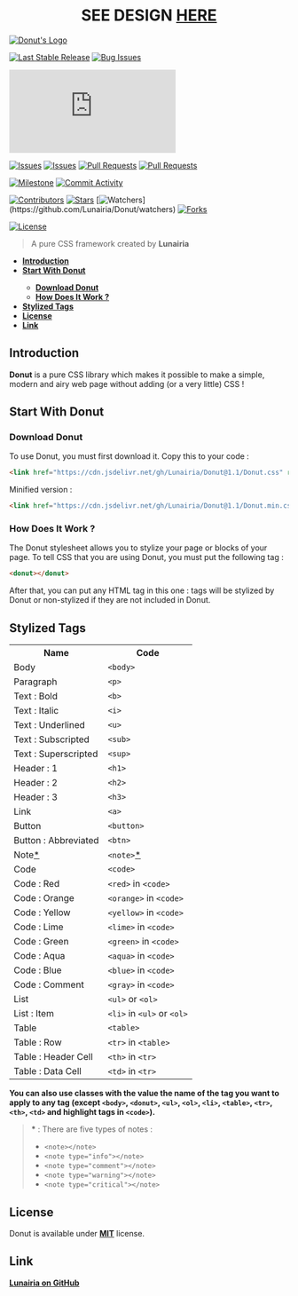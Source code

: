 <center text-align="center"><h1>SEE DESIGN <a href="https://lunairia.github.io/Donut/Test.html">HERE</a></center>

[![Donut's Logo](https://raw.githubusercontent.com/Lunairia/Lunar/Default/Donut's%20Logo.jpg)](https://github.com/Lunairia/Donut/)

[![Last Stable Release](https://img.shields.io/github/v/release/Lunairia/Donut?color=brightgreen&label=Last%20Stable%20Release&logo=Last%20Stable%20Release&logoColor=brightgreen&style=flat-square)](https://github.com/Lunairia/Donut/releases/latest)
[![Bug Issues](https://img.shields.io/github/issues/Lunairia/Donut/Bug?label=Bug%20Issues&logo=Bug%20Issues&style=flat-square)](https://github.com/Lunairia/Donut/issues?q=is%3Aopen+is%3Aissue+label%3ABug)

[![Size of Minified Version](https://img.shields.io/github/size/Lunairia/Donut/Donut.min.css?label=Size%20of%20Minified%20Version&logo=Size%20of%20Minified%20Version&style=flat-square)](https://github.com/Lunairia/Donut/Donut.min.css)

[![Issues](https://img.shields.io/github/issues/Lunairia/Donut?color=orange&label=Issues&logo=Issues&logoColor=orange&style=flat-square)](https://github.com/Lunairia/Donut/issues)
[![Issues](https://img.shields.io/github/issues-closed/Lunairia/Donut?color=orange&label=Issues&logo=Issues&logoColor=orange&style=flat-square)](https://github.com/Lunairia/Donut/issues)
[![Pull Requests](https://img.shields.io/github/issues-pr/Lunairia/Donut?color=orange&label=Pull%20Requests&logo=Pull%20Requests&logoColor=orange&style=flat-square)](https://github.com/Lunairia/Donut/pulls)
[![Pull Requests](https://img.shields.io/github/issues-pr-closed/Lunairia/Donut?color=orange&label=Pull%20Requests&logo=Pull%20Requests&logoColor=orange&style=flat-square)](https://github.com/Lunairia/Donut/pulls)

[![Milestone](https://img.shields.io/github/milestones/progress-percent/Lunairia/Donut/1?color=blueviolet&logoColor=blueviolet&style=flat-square)](hhttps://github.com/Lunairia/Donut/milestone/1)
[![Commit Activity](https://img.shields.io/github/commit-activity/m/Lunairia/Donut?color=blue&label=Commit%20Activity&logo=Commit%20Activity&logoColor=blue&style=flat-square)](https://github.com/Lunairia/Donut)

[![Contributors](https://img.shields.io/github/contributors/Lunairia/Donut?color=gray&label=Contributors&logo=Contributors&logoColor=gray&style=flat-square)](https://github.com/Lunairia/Donut)
[![Stars](https://img.shields.io/github/stars/Lunairia/Donut?color=yellow&label=Stars&logo=Stars&logoColor=yellow&style=flat-square)](https://github.com/Lunairia/Donut/stargazers/)
[![Watchers](https://img.shields.io/github/watchers/Lunairia/Donut?color=rgb(20,140,20)&label=Watchers&logo=Watchers&logoColor=rgb(20,140,20)&style=flat-square)](https://github.com/Lunairia/Donut/watchers)
[![Forks](https://img.shields.io/github/forks/Lunairia/Donut?color=blue&label=Forks&logo=Forks&logoColor=blue&style=flat-square)](https://github.com/Lunairia/Donut/network/members)

[![License](https://img.shields.io/github/license/Lunairia/Donut?color=lightgray&label=License&logo=License&logoColor=lightgray&style=flat-square)](https://github.com/Lunairia/Donut/blob/Default/LICENSE)

> A pure CSS framework created by **Lunairia**

<b><ul>
	<li><a href="#intro">Introduction</a></li>
	<li><a href="#start">Start With Donut</a></li>
	<ul>
		<li><a href="#download">Download Donut</a></li>
		<li><a href="#howwork">How Does It Work ?</a></li>
	</ul>
	<li><a href="#tags">Stylized Tags</a></li>
	<li><a href="#license">License</a></li>
	<li><a href="#link">Link</a></li>
</ul></b>

<h2 id="intro">Introduction</h2>

**Donut** is a pure CSS library which makes it possible to make a simple, modern and airy web page without adding (or a very little) CSS !

<h2 id="start">Start With Donut</h2>

<h3 id="download">Download Donut</h3>

To use Donut, you must first download it.
Copy this to your code :

```html
<link href="https://cdn.jsdelivr.net/gh/Lunairia/Donut@1.1/Donut.css" rel="stylesheet" />
```

Minified version :

```html
<link href="https://cdn.jsdelivr.net/gh/Lunairia/Donut@1.1/Donut.min.css" rel="stylesheet" />
```

<h3 id="howwork">How Does It Work ?</h3>

The Donut stylesheet allows you to stylize your page or blocks of your page.
To tell CSS that you are using Donut, you must put the following tag :

```html
<donut></donut>
```

After that, you can put any HTML tag in this one :
tags will be stylized by Donut or non-stylized if they are not included in Donut.

<h2 id="tags">Stylized Tags</h2>

<table>
<tr><th>Name</th><th>Code</th></tr>
<tr><td>Body</td><td><code>&#60body&#62</code></td></tr>
<tr><td>Paragraph</td><td><code>&#60p&#62</code></td></tr>
<tr><td>Text : Bold</td><td><code>&#60b&#62</code></td></tr>
<tr><td>Text : Italic</td><td><code>&#60i&#62</code></td></tr>
<tr><td>Text : Underlined</td><td><code>&#60u&#62</code></td></tr>
<tr><td>Text : Subscripted</td><td><code>&#60sub&#62</code></td></tr>
<tr><td>Text : Superscripted</td><td><code>&#60sup&#62</code></td></tr>
<tr><td>Header : 1</td><td><code>&#60h1&#62</code></td></tr>
<tr><td>Header : 2</td><td><code>&#60h2&#62</code></td></tr>
<tr><td>Header : 3</td><td><code>&#60h3&#62</code></td></tr>
<tr><td>Link</td><td><code>&#60a&#62</code></td></tr>
<tr><td>Button</td><td><code>&#60button&#62</code></td></tr>
<tr><td>Button : Abbreviated</td><td><code>&#60btn&#62</code></td></tr>
<tr><td>Note<a href="#a">*</a></td><td><code>&#60note&#62</code><a href="#a">*</a></td></tr>
<tr><td>Code</td><td><code>&#60code&#62</code></td></tr>
<tr><td>Code : Red</td><td><code>&#60red&#62</code> in <code>&#60code&#62</code></td></tr>
<tr><td>Code : Orange</td><td><code>&#60orange&#62</code> in <code>&#60code&#62</code></td></tr>
<tr><td>Code : Yellow</td><td><code>&#60yellow&#62</code> in <code>&#60code&#62</code></td></tr>
<tr><td>Code : Lime</td><td><code>&#60lime&#62</code> in <code>&#60code&#62</code></td></tr>
<tr><td>Code : Green</td><td><code>&#60green&#62</code> in <code>&#60code&#62</code></td></tr>
<tr><td>Code : Aqua</td><td><code>&#60aqua&#62</code> in <code>&#60code&#62</code></td></tr>
<tr><td>Code : Blue</td><td><code>&#60blue&#62</code> in <code>&#60code&#62</code></td></tr>
<tr><td>Code : Comment</td><td><code>&#60gray&#62</code> in <code>&#60code&#62</code></td></tr>
<tr><td>List</td><td><code>&#60ul&#62</code> or <code>&#60ol&#62</code></td></tr>
<tr><td>List : Item</td><td><code>&#60li&#62</code> in <code>&#60ul&#62</code> or <code>&#60ol&#62</code></td></tr>
<tr><td>Table</td><td><code>&#60table&#62</code></td></tr>
<tr><td>Table : Row</td><td><code>&#60tr&#62</code> in <code>&#60table&#62</code></td></tr>
<tr><td>Table : Header Cell</td><td><code>&#60th&#62</code> in <code>&#60tr&#62</code></td></tr>
<tr><td>Table : Data Cell</td><td><code>&#60td&#62</code> in <code>&#60tr&#62</code></td></tr>
</table><b>You can also use classes with the value the name of the tag you want to apply to any tag (except <code>&#60body&#62</code>, <code>&#60donut&#62</code>, <code>&#60ul&#62</code>, <code>&#60ol&#62</code>, <code>&#60li&#62</code>, <code>&#60table&#62</code>, <code>&#60tr&#62</code>, <code>&#60th&#62</code>, <code>&#60td&#62</code> and highlight tags in <code>&#60code&#62</code>).</b><br />

> <b id="a">*</b> : There are five types of notes :
> - <code>\<note>\</note></code>
> - <code>\<note type="info">\</note></code>
> - <code>\<note type="comment">\</note></code>
> - <code>\<note type="warning">\</note></code>
> - <code>\<note type="critical">\</note></code>

## License

Donut is available under **[MIT](https://github.com/Lunairia/Donut/blob/Default/LICENSE)** license.

## Link

**[Lunairia on GitHub](https://github.com/Lunairia/)**
